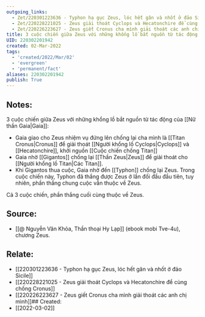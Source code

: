 ```yaml
---
outgoing_links:
  - Zet/220301223636 - Typhon hạ gục Zeus, lóc hết gân và nhốt ở đảo Sicile
  - Zet/220228221025 - Zeus giải thoát Cyclops và Hecatonchire để cùng chống Cronus
  - Zet/220226223627 - Zeus giết Cronus cha mình giải thoát các anh chị mình
title: 3 cuộc chiến giữa Zeus với những khổng lồ bắt nguồn từ tác động của Gaia
UID: 220302201942
created: 02-Mar-2022
tags:
  - 'created/2022/Mar/02'
  - 'evergreen'
  - 'permanent/fact'
aliases: 220302201942
publish: True
---
```

## Notes:
3 cuộc chiến giữa Zeus với những khổng lồ bắt nguồn từ tác động của [[Nữ thần Gaia|Gaia]]:

- Gaia giao cho Zeus nhiệm vụ đứng lên chống lại cha mình là [[Titan Cronus|Cronus]] để giải thoát [[Người khổng lồ Cyclops|Cyclops]] và [[Hecatonchire]], khởi nguồn [[Cuộc chiến chống Titan]]
- Gaia nhờ [[Gigantos]] chống lại [[Thần Zeus|Zeus]] để giải thoát cho [[Người khổng lồ Titan|Các Titan]].
- Khi Gigantos thua cuộc, Gaia nhờ đến [[Typhon]] chống lại Zeus. Trong cuộc chiến này, Typhon đã thắng được Zeus ở lần đối đầu đầu tiên, tuy nhiên, phần thắng chung cuộc vẫn thuộc về Zeus.

Cả 3 cuộc chiến, phần thắng cuối cùng thuộc về Zeus.

## Source:
- [[@ Nguyễn Văn Khỏa, Thần thoại Hy Lạp]] (ebook mobi Tve-4u), chương Zeus.

## Relate:
- [[220301223636 - Typhon hạ gục Zeus, lóc hết gân và nhốt ở đảo Sicile]]
- [[220228221025 - Zeus giải thoát Cyclops và Hecatonchire để cùng chống Cronus]]
- [[220226223627 - Zeus giết Cronus cha mình giải thoát các anh chị mình]]## Created:
- [[2022-03-02]]
